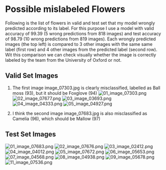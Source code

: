 # Possible mislabeled Flowers

Following is the list of flowers in valid and test set that my model wrongly predicted according to its label. 
For this purpose I use a model with valid accuracy of 99.39 (5 wrong predictions from 818 images) and test accuracy 
of 98.79 (10 wrong predictions from 819 images). Each wrongly predicted images (the top left) is compared to 3 other 
images with the same same label (first row) and 4 other images from the predicted label (second row). Wit this 
comparison we can check visually whether the image is correctly labeled by the team from the University of 
Oxford or not.

## Valid Set Images
1. The first image image_07303.jpg is clearly misclassified, labelled as Ball moss (93), but it should be 
Foxglove (94)
![01_image_07303.png](https://github.com/cahya-wirawan/Udacity-Course/raw/master/images/valid/01_image_07303.png)
![02_image_07677.png](https://github.com/cahya-wirawan/Udacity-Course/raw/master/images/valid/02_image_07677.png)
![03_image_03693.png](https://github.com/cahya-wirawan/Udacity-Course/raw/master/images/valid/03_image_03693.png)
![04_image_04333.png](https://github.com/cahya-wirawan/Udacity-Course/raw/master/images/valid/04_image_04333.png)
![05_image_04927.png](https://github.com/cahya-wirawan/Udacity-Course/raw/master/images/valid/05_image_04927.png)

2. I think the second image image_07683.jpg is also misclassified as Camelia (96), which should be Mallow (97)
## Test Set Images
![01_image_07683.png](https://github.com/cahya-wirawan/Udacity-Course/raw/master/images/test/01_image_07683.png)
![02_image_07676.png](https://github.com/cahya-wirawan/Udacity-Course/raw/master/images/test/02_image_07676.png)
![03_image_02412.png](https://github.com/cahya-wirawan/Udacity-Course/raw/master/images/test/03_image_02412.png)
![04_image_04012.png](https://github.com/cahya-wirawan/Udacity-Course/raw/master/images/test/04_image_04012.png)
![05_image_07672.png](https://github.com/cahya-wirawan/Udacity-Course/raw/master/images/test/05_image_07672.png)
![06_image_05653.png](https://github.com/cahya-wirawan/Udacity-Course/raw/master/images/test/06_image_05653.png)
![07_image_04568.png](https://github.com/cahya-wirawan/Udacity-Course/raw/master/images/test/07_image_04568.png)
![08_image_04938.png](https://github.com/cahya-wirawan/Udacity-Course/raw/master/images/test/08_image_04938.png)
![09_image_05678.png](https://github.com/cahya-wirawan/Udacity-Course/raw/master/images/test/09_image_05678.png)
![11_image_07536.png](https://github.com/cahya-wirawan/Udacity-Course/raw/master/images/test/11_image_07536.png)